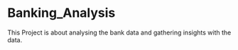 # Banking_Analysis
This Project is about analysing the bank data and gathering insights with the data.
